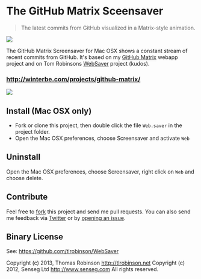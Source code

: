 The GitHub Matrix Sceensaver
====================

<blockquote>The latest commits from GitHub visualized in a Matrix-style animation.</blockquote>

<img src="http://winterbe.com/image/matrix-has-you.gif">

The GitHub Matrix Screensaver for Mac OSX shows a constant stream of recent commits from GitHub. It's based on my [GitHub Matrix](https://github.com/winterbe/github-matrix) webapp project and on Tom Robinsons [WebSaver](https://github.com/tlrobinson/WebSaver) project (kudos).

### http://winterbe.com/projects/github-matrix/

<img src="http://winterbe.com/image/matrix.png">

## Install (Mac OSX only)

* Fork or clone this project, then double click the file `Web.saver` in the project folder.
* Open the Mac OSX preferences, choose Screensaver and activate `Web`

## Uninstall

Open the Mac OSX preferences, choose Screensaver, right click on `Web` and choose delete.

## Contribute

Feel free to [fork](https://github.com/winterbe/github-matrix-screensaver/fork) this project and send me pull requests. You can also send me feedback via [Twitter](https://twitter.com/benontherun) or by [opening an issue](https://github.com/winterbe/github-matrix-screensaver/issues).

## Binary License

See: https://github.com/tlrobinson/WebSaver

Copyright (c) 2013, Thomas Robinson http://tlrobinson.net
Copyright (c) 2012, Senseg Ltd http://www.senseg.com
All rights reserved.
